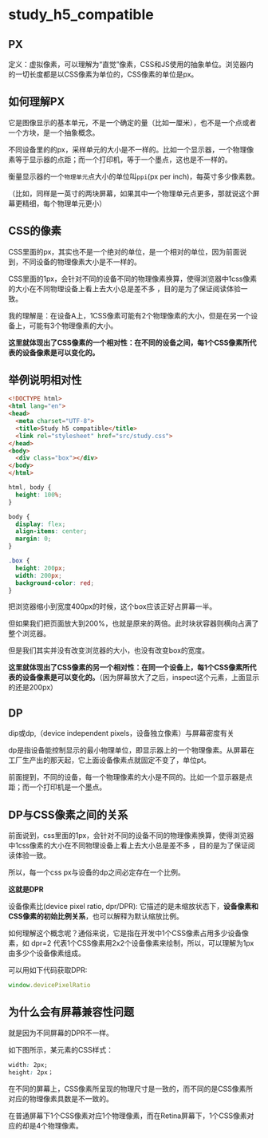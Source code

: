 # study_h5_compatible

## PX

定义：虚拟像素，可以理解为“直觉”像素，CSS和JS使用的抽象单位。浏览器内的一切长度都是以CSS像素为单位的，CSS像素的单位是px。

## 如何理解PX

它是图像显示的基本单元，不是一个确定的量（比如一厘米），也不是一个点或者一个方块，是一个抽象概念。

不同设备里的的px，采样单元的大小是不一样的。比如一个显示器，一个物理像素等于显示器的点距；而一个打印机，等于一个墨点，这也是不一样的。

衡量显示器的一个`物理单元`点大小的单位叫`ppi`(px per inch)，每英寸多少像素数。

（比如，同样是一英寸的两块屏幕，如果其中一个物理单元点更多，那就说这个屏幕更精细，每个物理单元更小）


## CSS的像素

CSS里面的px，其实也不是一个绝对的单位，是一个相对的单位，因为前面说到，不同设备的物理像素大小是不一样的。

CSS里面的1px，会针对不同的设备不同的物理像素换算，使得浏览器中1css像素的大小在不同物理设备上看上去大小总是差不多 ，目的是为了保证阅读体验一致。

我的理解是：在设备A上，1CSS像素可能有2个物理像素的大小，但是在另一个设备上，可能有3个物理像素的大小。

**这里就体现出了CSS像素的一个相对性：在不同的设备之间，每1个CSS像素所代表的设备像素是可以变化的。**


## 举例说明相对性

```HTML
<!DOCTYPE html>
<html lang="en">
<head>
  <meta charset="UTF-8">
  <title>Study h5 compatible</title>
  <link rel="stylesheet" href="src/study.css">
</head>
<body>
  <div class="box"></div>
</body>
</html>
```

```CSS
html, body {
  height: 100%;
}

body {
  display: flex;
  align-items: center;
  margin: 0;
}

.box {
  height: 200px;
  width: 200px;
  background-color: red;
}
```

把浏览器缩小到宽度400px的时候，这个box应该正好占屏幕一半。

但如果我们把页面放大到200%，也就是原来的两倍。此时块状容器则横向占满了整个浏览器。

但是我们其实并没有改变浏览器的大小，也没有改变box的宽度。

**这里就体现出了CSS像素的另一个相对性：在同一个设备上，每1个CSS像素所代表的设备像素是可以变化的。**（因为屏幕放大了之后，inspect这个元素，上面显示的还是200px）


## DP

dip或dp,（device independent pixels，设备独立像素）与屏幕密度有关

dp是指设备能控制显示的最小物理单位，即显示器上的一个物理像素。从屏幕在工厂生产出的那天起，它上面设备像素点就固定不变了，单位pt。

前面提到，不同的设备，每一个物理像素的大小是不同的。比如一个显示器是点距；而一个打印机是一个墨点。


## DP与CSS像素之间的关系

前面说到，css里面的1px，会针对不同的设备不同的物理像素换算，使得浏览器中1css像素的大小在不同物理设备上看上去大小总是差不多 ，目的是为了保证阅读体验一致。

所以，每一个css px与设备的dp之间必定存在一个比例。

**这就是DPR**

设备像素比(device pixel ratio, dpr/DPR): 它描述的是未缩放状态下，**设备像素和CSS像素的初始比例关系**，也可以解释为默认缩放比例。

如何理解这个概念呢？通俗来说，它是指在开发中1个CSS像素占用多少设备像素，如 dpr=2 代表1个CSS像素用2x2个设备像素来绘制，所以，可以理解为1px由多少个设备像素组成。

可以用如下代码获取DPR:
```JavaScript
window.devicePixelRatio
```


## 为什么会有屏幕兼容性问题

就是因为不同屏幕的DPR不一样。

如下图所示，某元素的CSS样式：
```CSS
width: 2px;
height: 2px；
```

在不同的屏幕上，CSS像素所呈现的物理尺寸是一致的，而不同的是CSS像素所对应的物理像素具数是不一致的。

在普通屏幕下1个CSS像素对应1个物理像素，而在Retina屏幕下，1个CSS像素对应的却是4个物理像素。
